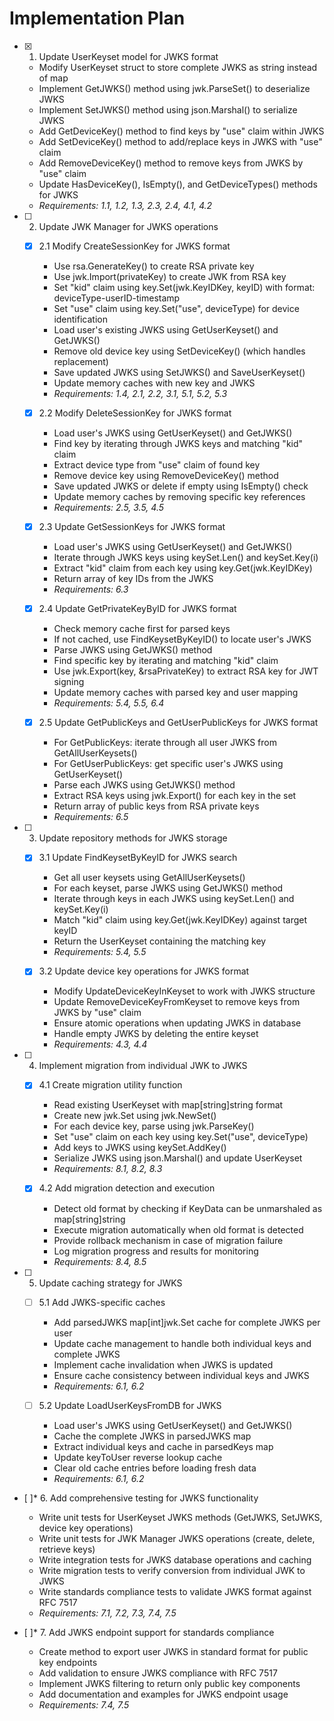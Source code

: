 # Implementation Plan

- [x] 1. Update UserKeyset model for JWKS format
  - Modify UserKeyset struct to store complete JWKS as string instead of map
  - Implement GetJWKS() method using jwk.ParseSet() to deserialize JWKS
  - Implement SetJWKS() method using json.Marshal() to serialize JWKS
  - Add GetDeviceKey() method to find keys by "use" claim within JWKS
  - Add SetDeviceKey() method to add/replace keys in JWKS with "use" claim
  - Add RemoveDeviceKey() method to remove keys from JWKS by "use" claim
  - Update HasDeviceKey(), IsEmpty(), and GetDeviceTypes() methods for JWKS
  - _Requirements: 1.1, 1.2, 1.3, 2.3, 2.4, 4.1, 4.2_

- [ ] 2. Update JWK Manager for JWKS operations
  - [x] 2.1 Modify CreateSessionKey for JWKS format
    - Use rsa.GenerateKey() to create RSA private key
    - Use jwk.Import(privateKey) to create JWK from RSA key
    - Set "kid" claim using key.Set(jwk.KeyIDKey, keyID) with format: deviceType-userID-timestamp
    - Set "use" claim using key.Set("use", deviceType) for device identification
    - Load user's existing JWKS using GetUserKeyset() and GetJWKS()
    - Remove old device key using SetDeviceKey() (which handles replacement)
    - Save updated JWKS using SetJWKS() and SaveUserKeyset()
    - Update memory caches with new key and JWKS
    - _Requirements: 1.4, 2.1, 2.2, 3.1, 5.1, 5.2, 5.3_

  - [x] 2.2 Modify DeleteSessionKey for JWKS format
    - Load user's JWKS using GetUserKeyset() and GetJWKS()
    - Find key by iterating through JWKS keys and matching "kid" claim
    - Extract device type from "use" claim of found key
    - Remove device key using RemoveDeviceKey() method
    - Save updated JWKS or delete if empty using IsEmpty() check
    - Update memory caches by removing specific key references
    - _Requirements: 2.5, 3.5, 4.5_

  - [x] 2.3 Update GetSessionKeys for JWKS format
    - Load user's JWKS using GetUserKeyset() and GetJWKS()
    - Iterate through JWKS keys using keySet.Len() and keySet.Key(i)
    - Extract "kid" claim from each key using key.Get(jwk.KeyIDKey)
    - Return array of key IDs from the JWKS
    - _Requirements: 6.3_

  - [x] 2.4 Update GetPrivateKeyByID for JWKS format
    - Check memory cache first for parsed keys
    - If not cached, use FindKeysetByKeyID() to locate user's JWKS
    - Parse JWKS using GetJWKS() method
    - Find specific key by iterating and matching "kid" claim
    - Use jwk.Export(key, &rsaPrivateKey) to extract RSA key for JWT signing
    - Update memory caches with parsed key and user mapping
    - _Requirements: 5.4, 5.5, 6.4_

  - [x] 2.5 Update GetPublicKeys and GetUserPublicKeys for JWKS format
    - For GetPublicKeys: iterate through all user JWKS from GetAllUserKeysets()
    - For GetUserPublicKeys: get specific user's JWKS using GetUserKeyset()
    - Parse each JWKS using GetJWKS() method
    - Extract RSA keys using jwk.Export() for each key in the set
    - Return array of public keys from RSA private keys
    - _Requirements: 6.5_

- [ ] 3. Update repository methods for JWKS storage
  - [x] 3.1 Update FindKeysetByKeyID for JWKS search
    - Get all user keysets using GetAllUserKeysets()
    - For each keyset, parse JWKS using GetJWKS() method
    - Iterate through keys in each JWKS using keySet.Len() and keySet.Key(i)
    - Match "kid" claim using key.Get(jwk.KeyIDKey) against target keyID
    - Return the UserKeyset containing the matching key
    - _Requirements: 5.4, 5.5_

  - [x] 3.2 Update device key operations for JWKS format
    - Modify UpdateDeviceKeyInKeyset to work with JWKS structure
    - Update RemoveDeviceKeyFromKeyset to remove keys from JWKS by "use" claim
    - Ensure atomic operations when updating JWKS in database
    - Handle empty JWKS by deleting the entire keyset
    - _Requirements: 4.3, 4.4_

- [ ] 4. Implement migration from individual JWK to JWKS
  - [x] 4.1 Create migration utility function
    - Read existing UserKeyset with map[string]string format
    - Create new jwk.Set using jwk.NewSet()
    - For each device key, parse using jwk.ParseKey()
    - Set "use" claim on each key using key.Set("use", deviceType)
    - Add keys to JWKS using keySet.AddKey()
    - Serialize JWKS using json.Marshal() and update UserKeyset
    - _Requirements: 8.1, 8.2, 8.3_

  - [x] 4.2 Add migration detection and execution
    - Detect old format by checking if KeyData can be unmarshaled as map[string]string
    - Execute migration automatically when old format is detected
    - Provide rollback mechanism in case of migration failure
    - Log migration progress and results for monitoring
    - _Requirements: 8.4, 8.5_

- [ ] 5. Update caching strategy for JWKS
  - [ ] 5.1 Add JWKS-specific caches
    - Add parsedJWKS map[int]jwk.Set cache for complete JWKS per user
    - Update cache management to handle both individual keys and complete JWKS
    - Implement cache invalidation when JWKS is updated
    - Ensure cache consistency between individual keys and JWKS
    - _Requirements: 6.1, 6.2_

  - [ ] 5.2 Update LoadUserKeysFromDB for JWKS
    - Load user's JWKS using GetUserKeyset() and GetJWKS()
    - Cache the complete JWKS in parsedJWKS map
    - Extract individual keys and cache in parsedKeys map
    - Update keyToUser reverse lookup cache
    - Clear old cache entries before loading fresh data
    - _Requirements: 6.1, 6.2_

- [ ]* 6. Add comprehensive testing for JWKS functionality
  - Write unit tests for UserKeyset JWKS methods (GetJWKS, SetJWKS, device key operations)
  - Write unit tests for JWK Manager JWKS operations (create, delete, retrieve keys)
  - Write integration tests for JWKS database operations and caching
  - Write migration tests to verify conversion from individual JWK to JWKS
  - Write standards compliance tests to validate JWKS format against RFC 7517
  - _Requirements: 7.1, 7.2, 7.3, 7.4, 7.5_

- [ ]* 7. Add JWKS endpoint support for standards compliance
  - Create method to export user JWKS in standard format for public key endpoints
  - Add validation to ensure JWKS compliance with RFC 7517
  - Implement JWKS filtering to return only public key components
  - Add documentation and examples for JWKS endpoint usage
  - _Requirements: 7.4, 7.5_